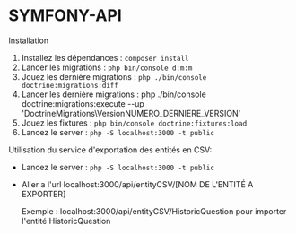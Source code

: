 # SYMFONY-API

Installation

1. Installez les dépendances : `composer install`
2. Lancer les migrations : `php bin/console d:m:m`
3. Jouez les dernière migrations : `php ./bin/console doctrine:migrations:diff`
4. Lancer les dernière migrations : php ./bin/console doctrine:migrations:execute --up 'DoctrineMigrations\\VersionNUMERO_DERNIERE_VERSION'
5. Jouez les fixtures : `php bin/console doctrine:fixtures:load`
6. Lancez le server : `php -S localhost:3000 -t public`

Utilisation du service d'exportation des entités en CSV:

- Lancez le server : `php -S localhost:3000 -t public`

- Aller a l'url localhost:3000/api/entityCSV/[NOM DE L'ENTITÉ A EXPORTER]

  Exemple : localhost:3000/api/entityCSV/HistoricQuestion pour importer l'entité HistoricQuestion


